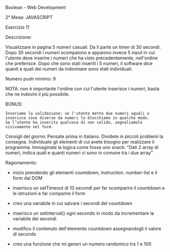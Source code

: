 Boolean - Web Development

2° Mese: JAVASCRIPT

Esercizio 11

Descrizione: 

Visualizzare in pagina 5 numeri casuali. Da lì parte un timer di 30 secondi. Dopo 30 secondi i numeri scompaiono e appaiono invece 5 input in cui l'utente deve inserire i numeri che ha visto precedentemente, nell'ordine che preferisce.
Dopo che sono stati inseriti i 5 numeri, il software dice quanti e quali dei numeri da indovinare sono stati individuati.

Numero push minimo: 9

NOTA: non è importante l'ordine con cui l'utente inserisce i numeri, basta che ne indovini il più possibile.

BONUS:

    Inseriamo la validazione: se l'utente mette due numeri uguali o inserisce cose diverse da numeri lo blocchiamo in qualche modo.
    Se l’utente ha inserito qualcosa di non valido, segnaliamolo visivamente nel form.

Consigli del giorno:
Pensate prima in italiano.
Dividete in piccoli problemi la consegna.
Individuate gli elementi di cui avete bisogno per realizzare il programma.
Immaginate la logica come fosse uno snack: "Dati 2 array di numeri, indica quali e quanti numeri ci sono in comune tra i due array"

Ragionamento:

- inizio prendendo gli elementi countdown, instruction. number-list e il form dal DOM
- inserisco un setTimeout di 10 secondi per far scomparire il countdown e le istruzioni e far comparire il form

- creo una variabile in cui salvare i secondi del countdown
- inserisco un setInterval() ogni secondo in modo da incrementare la variabile dei secondi
- modifico il contenuto dell'elemento countdown assegnandogli il valore di seconds

- creo una funzione che mi generi un numero randomico tra 1 e 100